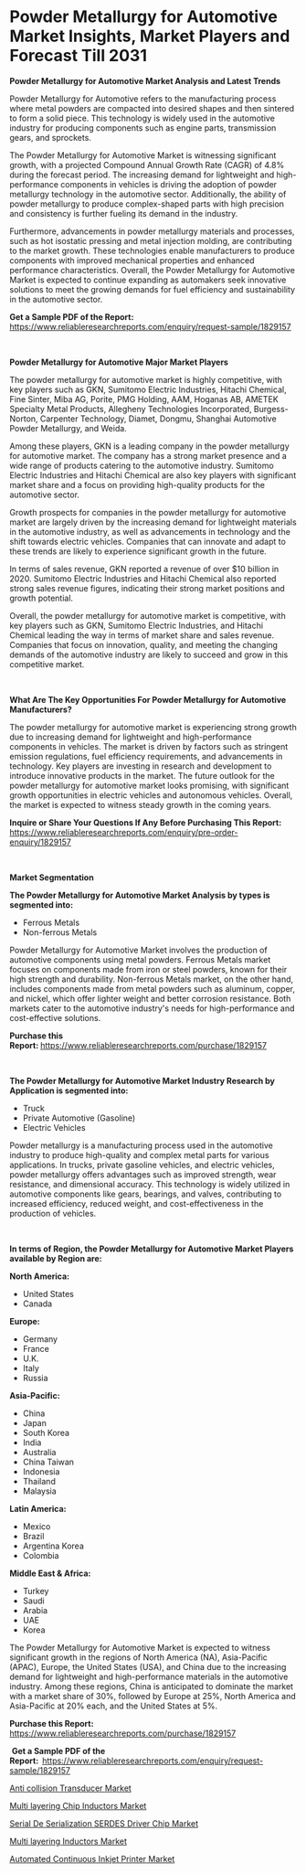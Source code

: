 <p><h1>Powder Metallurgy for Automotive Market Insights, Market Players and Forecast Till 2031</h1></p><p><strong>Powder Metallurgy for Automotive Market Analysis and Latest Trends</strong></p>
<p><p>Powder Metallurgy for Automotive refers to the manufacturing process where metal powders are compacted into desired shapes and then sintered to form a solid piece. This technology is widely used in the automotive industry for producing components such as engine parts, transmission gears, and sprockets.</p><p>The Powder Metallurgy for Automotive Market is witnessing significant growth, with a projected Compound Annual Growth Rate (CAGR) of 4.8% during the forecast period. The increasing demand for lightweight and high-performance components in vehicles is driving the adoption of powder metallurgy technology in the automotive sector. Additionally, the ability of powder metallurgy to produce complex-shaped parts with high precision and consistency is further fueling its demand in the industry.</p><p>Furthermore, advancements in powder metallurgy materials and processes, such as hot isostatic pressing and metal injection molding, are contributing to the market growth. These technologies enable manufacturers to produce components with improved mechanical properties and enhanced performance characteristics. Overall, the Powder Metallurgy for Automotive Market is expected to continue expanding as automakers seek innovative solutions to meet the growing demands for fuel efficiency and sustainability in the automotive sector.</p></p>
<p><strong>Get a Sample PDF of the Report:&nbsp;</strong> <a href="https://www.reliableresearchreports.com/enquiry/request-sample/1829157">https://www.reliableresearchreports.com/enquiry/request-sample/1829157</a></p>
<p>&nbsp;</p>
<p><strong>Powder Metallurgy for Automotive Major Market Players</strong></p>
<p><p>The powder metallurgy for automotive market is highly competitive, with key players such as GKN, Sumitomo Electric Industries, Hitachi Chemical, Fine Sinter, Miba AG, Porite, PMG Holding, AAM, Hoganas AB, AMETEK Specialty Metal Products, Allegheny Technologies Incorporated, Burgess-Norton, Carpenter Technology, Diamet, Dongmu, Shanghai Automotive Powder Metallurgy, and Weida.</p><p>Among these players, GKN is a leading company in the powder metallurgy for automotive market. The company has a strong market presence and a wide range of products catering to the automotive industry. Sumitomo Electric Industries and Hitachi Chemical are also key players with significant market share and a focus on providing high-quality products for the automotive sector.</p><p>Growth prospects for companies in the powder metallurgy for automotive market are largely driven by the increasing demand for lightweight materials in the automotive industry, as well as advancements in technology and the shift towards electric vehicles. Companies that can innovate and adapt to these trends are likely to experience significant growth in the future.</p><p>In terms of sales revenue, GKN reported a revenue of over $10 billion in 2020. Sumitomo Electric Industries and Hitachi Chemical also reported strong sales revenue figures, indicating their strong market positions and growth potential.</p><p>Overall, the powder metallurgy for automotive market is competitive, with key players such as GKN, Sumitomo Electric Industries, and Hitachi Chemical leading the way in terms of market share and sales revenue. Companies that focus on innovation, quality, and meeting the changing demands of the automotive industry are likely to succeed and grow in this competitive market.</p></p>
<p>&nbsp;</p>
<p><strong>What Are The Key Opportunities For Powder Metallurgy for Automotive Manufacturers?</strong></p>
<p><p>The powder metallurgy for automotive market is experiencing strong growth due to increasing demand for lightweight and high-performance components in vehicles. The market is driven by factors such as stringent emission regulations, fuel efficiency requirements, and advancements in technology. Key players are investing in research and development to introduce innovative products in the market. The future outlook for the powder metallurgy for automotive market looks promising, with significant growth opportunities in electric vehicles and autonomous vehicles. Overall, the market is expected to witness steady growth in the coming years.</p></p>
<p><strong>Inquire or Share Your Questions If Any Before Purchasing This Report:</strong> <a href="https://www.reliableresearchreports.com/enquiry/pre-order-enquiry/1829157">https://www.reliableresearchreports.com/enquiry/pre-order-enquiry/1829157</a></p>
<p>&nbsp;</p>
<p><strong>Market Segmentation</strong></p>
<p><strong>The Powder Metallurgy for Automotive Market Analysis by types is segmented into:</strong></p>
<p><ul><li>Ferrous Metals</li><li>Non-ferrous Metals</li></ul></p>
<p><p>Powder Metallurgy for Automotive Market involves the production of automotive components using metal powders. Ferrous Metals market focuses on components made from iron or steel powders, known for their high strength and durability. Non-ferrous Metals market, on the other hand, includes components made from metal powders such as aluminum, copper, and nickel, which offer lighter weight and better corrosion resistance. Both markets cater to the automotive industry's needs for high-performance and cost-effective solutions.</p></p>
<p><strong>Purchase this Report:&nbsp;</strong><a href="https://www.reliableresearchreports.com/purchase/1829157">https://www.reliableresearchreports.com/purchase/1829157</a></p>
<p>&nbsp;</p>
<p><strong>The Powder Metallurgy for Automotive Market Industry Research by Application is segmented into:</strong></p>
<p><ul><li>Truck</li><li>Private Automotive (Gasoline)</li><li>Electric Vehicles</li></ul></p>
<p><p>Powder metallurgy is a manufacturing process used in the automotive industry to produce high-quality and complex metal parts for various applications. In trucks, private gasoline vehicles, and electric vehicles, powder metallurgy offers advantages such as improved strength, wear resistance, and dimensional accuracy. This technology is widely utilized in automotive components like gears, bearings, and valves, contributing to increased efficiency, reduced weight, and cost-effectiveness in the production of vehicles.</p></p>
<p>&nbsp;</p>
<p><strong>In terms of Region, the Powder Metallurgy for Automotive Market Players available by Region are:</strong></p>
<p>
    <p> <strong> North America: </strong>
        <ul>
            <li>United States</li>
            <li>Canada</li>
        </ul>
        </p> 
    <p> <strong> Europe: </strong>
        <ul>
            <li>Germany</li>
            <li>France</li>
            <li>U.K.</li>
            <li>Italy</li>
            <li>Russia</li>
        </ul>
        </p> 
    <p> <strong> Asia-Pacific: </strong>
        <ul>
            <li>China</li>
            <li>Japan</li>
            <li>South Korea</li>
            <li>India</li>
            <li>Australia</li>
            <li>China Taiwan</li>
            <li>Indonesia</li>
            <li>Thailand</li>
            <li>Malaysia</li>
        </ul>
        </p> 
    <p> <strong> Latin America: </strong>
        <ul>
            <li>Mexico</li>
            <li>Brazil</li>
            <li>Argentina Korea</li>
            <li>Colombia</li>
        </ul>
        </p> 
    <p> <strong> Middle East & Africa: </strong>
        <ul>
            <li>Turkey</li>
            <li>Saudi</li>
            <li>Arabia</li>
            <li>UAE</li>
            <li>Korea</li>
        </ul>
    </p>
    </p>
<p><p>The Powder Metallurgy for Automotive Market is expected to witness significant growth in the regions of North America (NA), Asia-Pacific (APAC), Europe, the United States (USA), and China due to the increasing demand for lightweight and high-performance materials in the automotive industry. Among these regions, China is anticipated to dominate the market with a market share of 30%, followed by Europe at 25%, North America and Asia-Pacific at 20% each, and the United States at 5%.</p></p>
<p><strong>Purchase this Report: </strong><a href="https://www.reliableresearchreports.com/purchase/1829157">https://www.reliableresearchreports.com/purchase/1829157</a></p>
<p>&nbsp;<strong>Get a Sample PDF of the Report:&nbsp;&nbsp;</strong><a href="https://www.reliableresearchreports.com/enquiry/request-sample/1829157">https://www.reliableresearchreports.com/enquiry/request-sample/1829157</a></p>
<p><strong></strong></p>
<p><p><a href="https://medium.com/@magaliortiz1955/anti-collision-transducer-market-size-cagr-trends-2024-2030-be900f572506">Anti collision Transducer Market</a></p><p><a href="https://medium.com/@marcellakin2023/multi-layering-chip-inductors-market-competitive-analysis-market-trends-and-forecast-to-2031-bc677b773e36">Multi layering Chip Inductors Market</a></p><p><a href="https://medium.com/@joycelucas56/serial-de-serialization-serdes-driver-chip-market-analysis-and-sze-forecasted-for-period-from-2024-2d7fbf01b6ec">Serial De Serialization SERDES Driver Chip Market</a></p><p><a href="https://medium.com/@marcellakin2023/multi-layering-inductors-market-outlook-industry-overview-and-forecast-2024-to-2031-6a41f3334fe6">Multi layering Inductors Market</a></p><p><a href="https://medium.com/@magaliortiz1955/automated-continuous-inkjet-printer-market-the-key-to-successful-business-strategy-forecast-till-32fcc00b9fea">Automated Continuous Inkjet Printer Market</a></p></p>